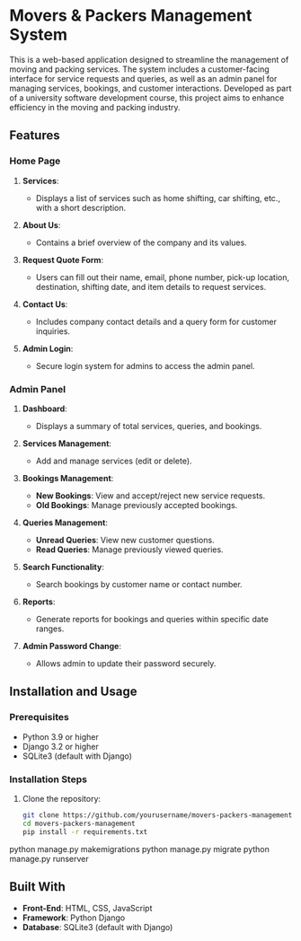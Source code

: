 # Movers & Packers Management System  

This is a web-based application designed to streamline the management of moving and packing services. The system includes a customer-facing interface for service requests and queries, as well as an admin panel for managing services, bookings, and customer interactions. Developed as part of a university software development course, this project aims to enhance efficiency in the moving and packing industry.
## Features  

### Home Page  
1. **Services**:  
   - Displays a list of services such as home shifting, car shifting, etc., with a short description.  

2. **About Us**:  
   - Contains a brief overview of the company and its values.  

3. **Request Quote Form**:  
   - Users can fill out their name, email, phone number, pick-up location, destination, shifting date, and item details to request services.  

4. **Contact Us**:  
   - Includes company contact details and a query form for customer inquiries.  

5. **Admin Login**:  
   - Secure login system for admins to access the admin panel.

### Admin Panel  
1. **Dashboard**:  
   - Displays a summary of total services, queries, and bookings.  

2. **Services Management**:  
   - Add and manage services (edit or delete).  

3. **Bookings Management**:  
   - **New Bookings**: View and accept/reject new service requests.  
   - **Old Bookings**: Manage previously accepted bookings.  

4. **Queries Management**:  
   - **Unread Queries**: View new customer questions.  
   - **Read Queries**: Manage previously viewed queries.  

5. **Search Functionality**:  
   - Search bookings by customer name or contact number.  

6. **Reports**:  
   - Generate reports for bookings and queries within specific date ranges.  

7. **Admin Password Change**:  
   - Allows admin to update their password securely.
## Installation and Usage  

### Prerequisites  
- Python 3.9 or higher  
- Django 3.2 or higher  
- SQLite3 (default with Django)

### Installation Steps  
1. Clone the repository:  
   ```bash
   git clone https://github.com/yourusername/movers-packers-management.git
   cd movers-packers-management
   pip install -r requirements.txt
python manage.py makemigrations
python manage.py migrate
python manage.py runserver
## Built With  
- **Front-End**: HTML, CSS, JavaScript  
- **Framework**: Python Django 
- **Database**: SQLite3 (default with Django)  
 
